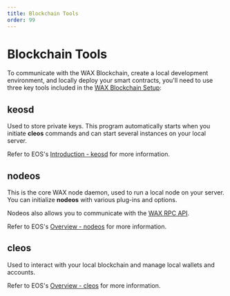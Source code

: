 ```yaml
---
title: Blockchain Tools
order: 99
---
```


# Blockchain Tools

To communicate with the WAX Blockchain, create a local development environment, and locally deploy your smart contracts, you'll need to use three key tools included in the [WAX Blockchain Setup](/build/dapp-development/wax-blockchain-setup/):

## keosd

Used to store private keys. This program automatically starts when you initiate **cleos** commands and can start several instances on your local server.

Refer to EOS's <a href="https://docs.eosnetwork.com/manuals/leap/latest/keosd/" target="_blank">Introduction - keosd</a> for more information.

## nodeos 

This is the core WAX node daemon, used to run a local node on your server. You can initialize **nodeos** with various plug-ins and options.

Nodeos also allows you to communicate with the [WAX RPC API](/build/api-reference/rpc_api).

Refer to EOS's <a href="https://docs.eosnetwork.com/manuals/leap/latest/nodeos/" target="_blank">Overview - nodeos</a> for more information.

## cleos

Used to interact with your local blockchain and manage local wallets and accounts.

Refer to EOS's <a href="https://docs.eosnetwork.com/manuals/leap/latest/cleos/" target="_blank">Overview - cleos</a> for more information.
